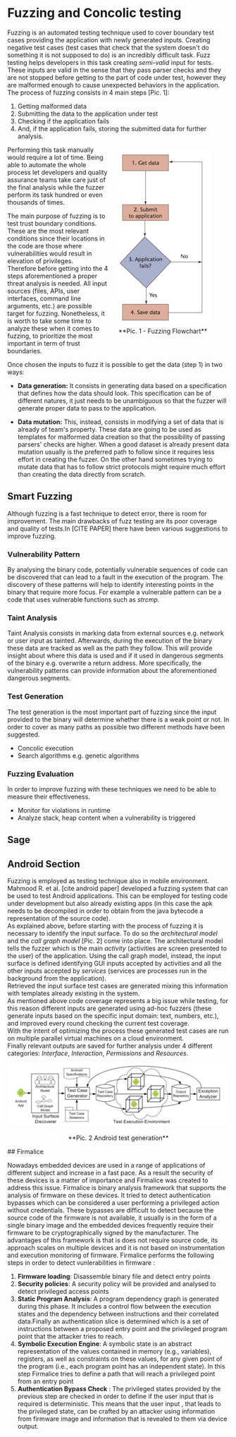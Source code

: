 # Fuzzing and Concolic testing

Fuzzing is an automated testing technique used to cover boundary test cases providing the application with newly generated inputs.
Creating negative test cases (test cases that check that the system doesn't do something it is not supposed to do) is an incredibly difficult task.
Fuzz testing helps developers in this task creating _semi-valid_ input for tests.
These inputs are valid in the sense that they pass parser checks and they are not stopped before getting to the part of code under test, however they are malformed enough to cause unexpected behaviors in the application.
The process of fuzzing consists in 4 main steps [Pic. 1]:
1. Getting malformed data  
2. Submitting the data to the application under test
3. Checking if the application fails
4. And, if the application fails, storing the submitted data for further analysis.  

<figure style="float: right; margin-left:8px; margin-top:8px">
<img src="/img/fuzzing flowchart.png">
<figcaption align="center">**Pic. 1 - Fuzzing Flowchart**</figcaption>
</figure>

Performing this task manually would require a lot of time.
Being able to automate the whole process let developers and quality assurance teams take care just of the final analysis while the fuzzer perform its task hundred or even thousands of times.

The main purpose of fuzzing is to test trust boundary conditions.
These are the most relevant conditions since their locations in the code are those where vulnerabilities would result in elevation of privileges.  
Therefore before getting into the 4 steps aforementioned a proper threat analysis is needed.
All input sources (files, APIs, user interfaces, command line arguments, etc.) are possible target for fuzzing. Nonetheless, it is worth to take some time to analyze these when it comes to fuzzing, to prioritize the most important in term of trust boundaries.  

Once chosen the inputs to fuzz it is possible to get the data (step 1) in two ways:
- **Data generation:** It consists in generating data based on a specification that defines how the data should look.
This specification can be of different natures, it just needs to be unambiguous so that the fuzzer will generate proper data to pass to the application.

- **Data mutation:** This, instead, consists in modifying a set of data that is already of team's property.
These data are going to be used as templates for malformed data creation so that the possibility of passing parsers' checks are higher.
When a good dataset is already present data mutation usually is the preferred path to follow since it requires less effort in creating the fuzzer.
On the other hand sometimes trying to mutate data that has to follow strict protocols might require much effort than creating the data directly from scratch.


## Smart Fuzzing
Although fuzzing is a fast technique to detect error, there is room for improvement. The main drawbacks of fuzz testing are its poor coverage and quality of tests.In [CITE PAPER] there have been various suggestions to improve fuzzing.

### Vulnerability Pattern
By analysing the binary code, potentially vulnerable sequences of code can be discovered that can lead to a fault in the execution of the program. The discovery of  these patterns will help to identify interesting points in the binary that require more focus. For example a vulnerable pattern can be a code that uses vulnerable functions such as _strcmp_.

### Taint Analysis
Taint Analysis consists in marking data from external sources e.g. network or user input as tainted. Afterwards, during the execution of the binary these data are tracked as well as the path they follow. This will provide insight about where this data is used and if it used in dangerous  segments of the binary e.g. overwrite a return address. More specifically, the vulnerability patterns can provide information about the aforementioned dangerous segments.

### Test Generation
The test generation is the most important part of fuzzing since the input provided to the binary will determine whether there is a weak point or not. In order to cover as many paths as possible two different methods have been suggested.
  * Concolic execution
  * Search algorithms  e.g. genetic algorithms


### Fuzzing Evaluation
In order to improve fuzzing with these techniques we need to be able to measure their effectiveness.
* Monitor for  violations in runtime
* Analyze stack, heap content when a vulnerability is triggered



## Sage

## Android Section
Fuzzing is employed as testing technique also in mobile environment.
Mahmood R. et al. [cite android paper] developed a fuzzing system that can be used to test Android applications.
This can be employed for testing code under development but also already existing apps (in this case the apk needs to be decompiled in order to obtain from the java bytecode a representation of the source code).  
As explained above, before starting with the process of fuzzing it is necessary to identify the input surface.
To do so the _architectural model_ and the _call graph model_ [Pic. 2] come into place.
The architectural model tells the fuzzer which is the main _activity_ (activities are screen presented to the user) of the application.
Using the call graph model, instead, the input surface is defined identifying GUI inputs accepted by activities and all the other inputs accepted by _services_ (services are processes run in the background from the application).  
Retrieved the input surface test cases are generated mixing this information with templates already existing in the system.  
As mentioned above code coverage represents a big issue while testing, for this reason different inputs are generated using ad-hoc fuzzers (these generate inputs based on the specific input domain: text, numbers, etc.), and improved every round checking the current test coverage.  
With the intent of optimizing the process these generated test cases are run on multiple parallel virtual machines on a cloud environment.   
Finally relevant outputs are saved for further analysis under 4 different categories: _Interface_, _Interaction_, _Permissions_ and _Resources_.

![Android test generation](/img/android.png)
<p align="center">**Pic. 2 Android test generation**</p>
## Firmalice

Nowadays embedded devices are used in a range of applications of different subject and increase in a fast pace. As a result the security of these devices is a matter of importance and Firmalice was created to address this issue. Firmalice is binary analysis framework that supports the analysis of firmware on these devices. It tried to detect authentication bypasses which can be considered a user performing a privileged action without credentials. These bypasses are difficult to detect because the source code of the firmware is not available, it usually is in the form of a single binary image and the embedded devices frequently require their firmware to be cryptographically signed by the manufacturer. The advantages of this framework is that is does not require source code, its approach scales on multiple devices and it is not based on instrumentation and execution monitoring of firmware. Firmalice performs the following steps in order to detect vunlerabilities in firmware :

1. **Firmware loading**: Disassemble binary file and detect entry points
2. **Security policies**: A security policy will be provided and analysed to detect privileged access points
3. **Static Program Analysis**: A program dependency graph is generated during this phase. It includes a control flow between the execution states and the dependency between instructions and their correlated data.Finally an authentication slice is determined which  is a set of instructions between a proposed entry point and the privileged program point that the attacker tries to reach.
4. **Symbolic Execution Engine**: A symbolic state is an abstract representation of the values contained in memory (e.g., variables), registers, as well as constraints on these values, for any given point of the program (i.e., each program point has an independent state). In this step Firmalice tries to define a path that will reach a privileged point from  an entry point
5. **Authentication Bypass Check** : The privileged states provided by the previous step are checked in order to define if the user input that is required is deterministic. This means that the user input , that leads to the privileged state, can be crafted by an attacker using information from  firmware image and information that is revealed to them via device output.
